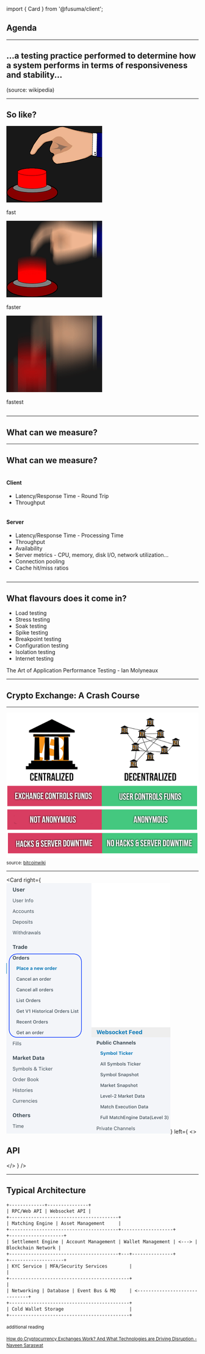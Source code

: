 import { Card } from '@fusuma/client';

## Agenda

<!-- contents -->

---
<!-- sectionTitle: Quick Overview of Performance Testing -->
<!-- note: It can also serve to investigate, measure, validate or verify other quality attributes of the system, such as scalability, reliability and resource usage. 
-->

## ...a testing practice performed to determine how a system performs in terms of responsiveness and stability... 

(source: wikipedia)

--- 
## So like?

<div class="grid">
  <div class="column">
    <img src="../static/images/load-fast.gif" alt="slow button bash"/>
    <p>fast</p>
  </div>
  <div class="column">
    <img src="../static/images/load-faster.gif" alt="faster button bash"/>
    <p>faster</p>
  </div>
  <div class="column">
    <img src="../static/images/load-fastest.gif" alt="fastest button bash"/>
    <p>fastest</p>
  </div>
</div>

---
<!-- classes: fullscreen-bg performance-testing -->
<!-- note
- Majority (90%) of the time people measure response time and throughput
-->
## What can we measure?

---
## What can we measure?
<div class="wrap grid">
    <div class="column">
        <h4>Client</h4>
        <ul>
            <li>Latency/Response Time - Round Trip</li>
            <li>Throughput</li>
        </ul>
    </div>
    <div class="column">
        <h4>Server</h4>
        <ul>
            <li>Latency/Response Time - Processing Time</li>
            <li>Throughput</li>
            <li>Availability</li>
            <li>Server metrics - CPU, memory, disk I/O, network utilization...</li>
            <li>Connection pooling</li>
            <li>Cache hit/miss ratios</li>
        </ul>
    </div>
</div>

--- 
<!-- note
- They achieve different purposes for example a load/spike test
-->
## What flavours does it come in?

- Load testing
- Stress testing
- Soak testing
- Spike testing
- Breakpoint testing
- Configuration testing
- Isolation testing
- Internet testing

The Art of Application Performance Testing - Ian Molyneaux

---
<!-- note
- An trading exchange as the name implies is a marketplace where people exchange one thing for another
- It can be fiat money, physical commodity and in our case crypto-currencies
- Core function of an exchange is to ensure fair and orderly trading and efficient dissemination of price information
--->
## Crypto Exchange: A Crash Course

---
<!-- sectionTitle: Crash course on exchanges -->
<!-- note
- Most exchanges are centralized meaning the exchange creates wallets on your behave and safeguards your money
- Centralised exchanges require you to perform KYC (know you customer), basically upload personal identifiable information 
- and there are different levels of KYC which would grant you additional trading volumes
- But there is a huge trend moving towards decentralised exchanges after a few hacking incidents such as Mt. Gox, Bitfinex and Binance.
-->
<img src="../static/images/exchanges.png" alt="Centralized vs Decentralized Exchanges" /> 
<small>source: <a href="https://en.bitcoinwiki.org/wiki/DEXes">bitcoinwiki</a></small>

--- 
<!-- note
- Some typical endpoints you may see on a crypto exchange
- Endpoints to retrieve you user and account information like your crypto holding and wallet details to allow you to deposit and withdraw you cryptocurrency 
- Trade/Order endpoints allows you to submit orders on to the exchange. To be executed when another order gets matched on the opposite side. These endpoints are the ones where we will be spent a lot of the talk on.
- Market data - symbols/tickers to see prices and the order book where all of the orders on the exchange are aggregated by the price. Basically see the supply/demand of a ticker.
- Websocket feed - to retrieve ticker information like the price of the symbol, the high/low over different period of time. I'm not going to spend to much time on these, if you are interested feel free to read up the API documentation.
-->
<Card
  right={<img src="../static/images/api.png" alt="Centralized vs Decentralized Exchanges" />}
  left={
    <>
      <h2>API</h2>
    </>
  }
/>

--- 
<!-- note
- This is a extremely simplified view of how a crypto exchange works
- Its fronted by usually web API and some exchanges provide websocket API
- 
-->
## Typical Architecture

```text
+-------------+---------------+
| RPC/Web API | Websocket API |
+----------------------------------------+
| Matching Engine | Asset Management     |
+----------------------------------------+-------------------+       +--------------------+
| Settlement Engine | Account Management | Wallet Management | <---> | Blockchain Network |
+----------------------------------------+---+---------------+       +--------------------+
| KYC Service | MFA/Security Services        |                                |
+--------------------------------------------+                                |
| Networking | Database | Event Bus & MQ     | <------------------------------+
+--------------------------------------------+
| Cold Wallet Storage                        |
+--------------------------------------------+
```

<p />
<small>additional reading 

[How do Cryptocurrency Exchanges Work? And What Technologies are Driving Disruption - Naveen Saraswat](https://hackernoon.com/how-do-cryptocurrency-exchanges-work-and-what-technologies-are-driving-disruption-33d0007eb018)  

</small>
